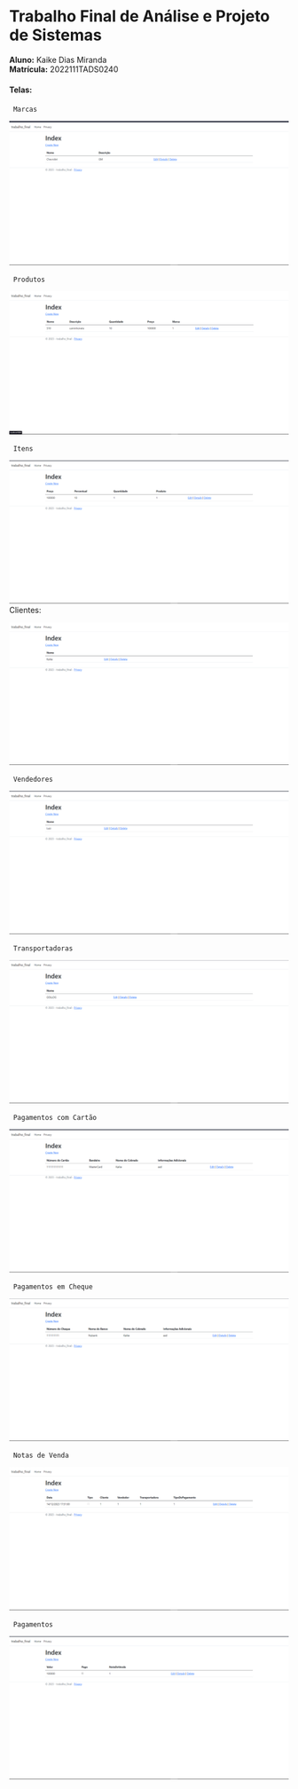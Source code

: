 
# Trabalho Final de Análise e Projeto de Sistemas

**Aluno:** Kaike Dias Miranda  
**Matrícula:** 2022111TADS0240

#### Telas:


     Marcas

![Imagem tela marcas](./images/Marcas.png)

     Produtos

![Imagem tela produtos](./images/Produtos.png)

     Itens

![Imagem tela itens](./images/itens.png)
     Clientes:
     
![Imagem tela Cliente](./images/Clientes.png)

     Vendedores

![Imagem tela vendedores](./images/Vendedores.png)

     Transportadoras

![Imagem tela transportadoras](images/Transportadoras.png)

     Pagamentos com Cartão

![Imagem tela pagamento com cartao](./images/Pagamentos%20com%20cartao.png)

     Pagamentos em Cheque

![Imagem tela pagamento emcheque](./images/pagamentos%20com%20cheque.png)

     Notas de Venda

![Imagem tela notas de venda](./images/Notas%20de%20vendas.png)

     Pagamentos

![Imagem tela Pagamentos](./images/pagamentos.png)
